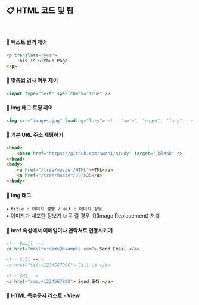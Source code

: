## 📋 HTML 코드 및 팁
<br>

#### 📌 텍스트 번역 제어
```HTML
<p translate="yes">
    This is Github Page
</p>
```

#### 📌 맞춤법 검사 여부 제어
```HTML
<input type="text" spellcheck="true" />
```

#### 📌 img 태그 로딩 제어
```HTML
<img src="images.jpg" loading="lazy"> <!-- "auto", "eager", "lazy" -->
```

#### 📌 기본 URL 주소 세팅하기
```HTML
<head>
    <base href="https://github.com/swon1/study" target="_blank" />
</head>
<body>
    <a href="/tree/master/HTML">HTML</a>
    <a href="/tree/master/JS">JS</a>
</body>
```

#### 📌 img 태그
▪ `title : 이미지 설명 / alt : 이미지 정보` <br>
▪ 이미지가 내포한 정보가 너무 길 경우 IR(Image Replacement) 처리

#### 📌 href 속성에서 이메일이나 연락처로 연동시키기
```HTML
<!-- Email -->
<a href="mailto:name@example.com"> Send Email </a>

<!-- Call -- >
<a href="tel:+1234567890"> Call Us </a>

<!-- SMS -->
<a href="sms:+1234567890"> Send SMS </a>
```

#### 📌 HTML 특수문자 리스트 - [View](http://kor.pe.kr/util/4/charmap2.htm)
